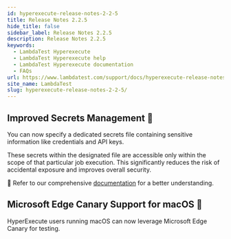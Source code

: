 ```yaml
---
id: hyperexecute-release-notes-2-2-5
title: Release Notes 2.2.5
hide_title: false
sidebar_label: Release Notes 2.2.5
description: Release Notes 2.2.5
keywords:
  - LambdaTest Hyperexecute
  - LambdaTest Hyperexecute help
  - LambdaTest Hyperexecute documentation
  - FAQs
url: https://www.lambdatest.com/support/docs/hyperexecute-release-notes-2-2-5/
site_name: LambdaTest
slug: hyperexecute-release-notes-2-2-5/
---
```


<script type="application/ld+json"
      dangerouslySetInnerHTML={{ __html: JSON.stringify({
       "@context": "https://schema.org",
        "@type": "BreadcrumbList",
        "itemListElement": [{
          "@type": "ListItem",
          "position": 1,
          "name": "Home",
          "item": "https://www.lambdatest.com"
        },{
          "@type": "ListItem",
          "position": 2,
          "name": "Support",
          "item": "https://www.lambdatest.com/support/docs/"
        },{
          "@type": "ListItem",
          "position": 3,
          "name": "Release Notes",
          "item": "https://www.lambdatest.com/support/docs/hyperexecute-release-notes-2-2-5/"
        }]
      })
    }}
></script>

## Improved Secrets Management 🔐
You can now specify a dedicated secrets file containing sensitive information like credentials and API keys.

These secrets within the designated file are accessible only within the scope of that particular job execution. This significantly reduces the risk of accidental exposure and improves overall security.

📗 Refer to our comprehensive [documentation](/support/docs/hyperexecute-cli-run-tests-on-hyperexecute-grid/#--job-secret-file) for a better understanding.

## Microsoft Edge Canary Support for macOS 🚀
HyperExecute users running macOS can now leverage Microsoft Edge Canary for testing.